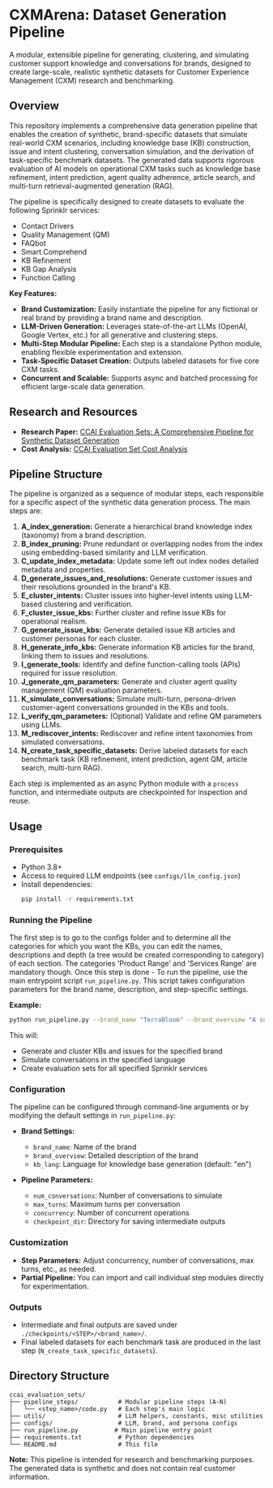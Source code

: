 # CXMArena: Dataset Generation Pipeline

A modular, extensible pipeline for generating, clustering, and simulating customer support knowledge and conversations for brands, designed to create large-scale, realistic synthetic datasets for Customer Experience Management (CXM) research and benchmarking.

## Overview

This repository implements a comprehensive data generation pipeline that enables the creation of synthetic, brand-specific datasets that simulate real-world CXM scenarios, including knowledge base (KB) construction, issue and intent clustering, conversation simulation, and the derivation of task-specific benchmark datasets. The generated data supports rigorous evaluation of AI models on operational CXM tasks such as knowledge base refinement, intent prediction, agent quality adherence, article search, and multi-turn retrieval-augmented generation (RAG).

The pipeline is specifically designed to create datasets to evaluate the following Sprinklr services:
- Contact Drivers
- Quality Management (QM)
- FAQbot
- Smart Comprehend
- KB Refinement
- KB Gap Analysis
- Function Calling

**Key Features:**
- **Brand Customization:** Easily instantiate the pipeline for any fictional or real brand by providing a brand name and description.
- **LLM-Driven Generation:** Leverages state-of-the-art LLMs (OpenAI, Google Vertex, etc.) for all generative and clustering steps.
- **Multi-Step Modular Pipeline:** Each step is a standalone Python module, enabling flexible experimentation and extension.
- **Task-Specific Dataset Creation:** Outputs labeled datasets for five core CXM tasks.
- **Concurrent and Scalable:** Supports async and batched processing for efficient large-scale data generation.

## Research and Resources

- **Research Paper:** [CCAI Evaluation Sets: A Comprehensive Pipeline for Synthetic Dataset Generation](https://arxiv.org/abs/2505.09436)
- **Cost Analysis:** [CCAI Evaluation Set Cost Analysis](https://sprinklr.atlassian.net/wiki/spaces/Intuition/pages/4879778185/CCAI+Evaluation+Set+Cost+Analysis)

## Pipeline Structure

The pipeline is organized as a sequence of modular steps, each responsible for a specific aspect of the synthetic data generation process. The main steps are:

1. **A_index_generation:** Generate a hierarchical brand knowledge index (taxonomy) from a brand description.
2. **B_index_pruning:** Prune redundant or overlapping nodes from the index using embedding-based similarity and LLM verification.
3. **C_update_index_metadata:** Update some left out index nodes detailed metadata and properties.
4. **D_generate_issues_and_resolutions:** Generate customer issues and their resolutions grounded in the brand's KB.
5. **E_cluster_intents:** Cluster issues into higher-level intents using LLM-based clustering and verification.
6. **F_cluster_issue_kbs:** Further cluster and refine issue KBs for operational realism.
7. **G_generate_issue_kbs:** Generate detailed issue KB articles and customer personas for each cluster.
8. **H_generate_info_kbs:** Generate information KB articles for the brand, linking them to issues and resolutions.
9. **I_generate_tools:** Identify and define function-calling tools (APIs) required for issue resolution.
10. **J_generate_qm_parameters:** Generate and cluster agent quality management (QM) evaluation parameters.
11. **K_simulate_conversations:** Simulate multi-turn, persona-driven customer-agent conversations grounded in the KBs and tools.
12. **L_verify_qm_parameters:** (Optional) Validate and refine QM parameters using LLMs.
13. **M_rediscover_intents:** Rediscover and refine intent taxonomies from simulated conversations.
14. **N_create_task_specific_datasets:** Derive labeled datasets for each benchmark task (KB refinement, intent prediction, agent QM, article search, multi-turn RAG).

Each step is implemented as an async Python module with a `process` function, and intermediate outputs are checkpointed for inspection and reuse.

## Usage

### Prerequisites

- Python 3.8+
- Access to required LLM endpoints (see `configs/llm_config.json`)
- Install dependencies:
  ```bash
  pip install -r requirements.txt
  ```

### Running the Pipeline
The first step is to go to the configs folder and to determine all the categories for which you want the KBs, you can edit the names, descriptions and depth (a tree would be created corresponding to category) of each section. The categories 'Product Range' and 'Services Range' are mandatory though. Once this step is done - To run the pipeline, use the main entrypoint script `run_pipeline.py`. This script takes configuration parameters for the brand name, description, and step-specific settings.

**Example:**
```bash
python run_pipeline.py --brand_name "TerraBloom" --brand_overview "A sustainable gardening brand..." --kb_lang "en"
```

This will:
- Generate and cluster KBs and issues for the specified brand
- Simulate conversations in the specified language
- Create evaluation sets for all specified Sprinklr services

### Configuration

The pipeline can be configured through command-line arguments or by modifying the default settings in `run_pipeline.py`:

- **Brand Settings:**
  - `brand_name`: Name of the brand
  - `brand_overview`: Detailed description of the brand
  - `kb_lang`: Language for knowledge base generation (default: "en")

- **Pipeline Parameters:**
  - `num_conversations`: Number of conversations to simulate
  - `max_turns`: Maximum turns per conversation
  - `concurrency`: Number of concurrent operations
  - `checkpoint_dir`: Directory for saving intermediate outputs

### Customization

- **Step Parameters:** Adjust concurrency, number of conversations, max turns, etc., as needed.
- **Partial Pipeline:** You can import and call individual step modules directly for experimentation.

### Outputs

- Intermediate and final outputs are saved under `./checkpoints/<STEP>/<brand_name>/`.
- Final labeled datasets for each benchmark task are produced in the last step (`N_create_task_specific_datasets`).

## Directory Structure

```
ccai_evaluation_sets/
├── pipeline_steps/           # Modular pipeline steps (A-N)
│   └── <step_name>/code.py   # Each step's main logic
├── utils/                    # LLM helpers, constants, misc utilities
├── configs/                  # LLM, brand, and persona configs
├── run_pipeline.py          # Main pipeline entry point
├── requirements.txt          # Python dependencies
└── README.md                 # This file
```


**Note:** This pipeline is intended for research and benchmarking purposes. The generated data is synthetic and does not contain real customer information.
